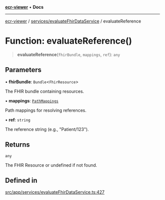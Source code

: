 [**ecr-viewer**](../../../README.md) • **Docs**

***

[ecr-viewer](../../../README.md) / [services/evaluateFhirDataService](../README.md) / evaluateReference

# Function: evaluateReference()

> **evaluateReference**(`fhirBundle`, `mappings`, `ref`): `any`

## Parameters

• **fhirBundle**: `Bundle`\<`FhirResource`\>

The FHIR bundle containing resources.

• **mappings**: [`PathMappings`](../../../utils/interfaces/PathMappings.md)

Path mappings for resolving references.

• **ref**: `string`

The reference string (e.g., "Patient/123").

## Returns

`any`

The FHIR Resource or undefined if not found.

## Defined in

[src/app/services/evaluateFhirDataService.ts:427](https://github.com/CDCgov/phdi/blob/fa63a85e5b4651bdfc0d25ecc23a67e11fbcba18/containers/ecr-viewer/src/app/services/evaluateFhirDataService.ts#L427)
